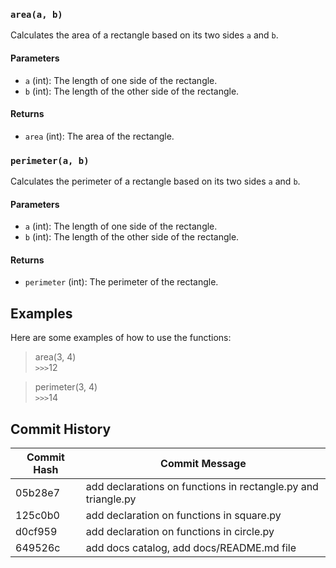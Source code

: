 

### `area(a, b)`

Calculates the area of a rectangle based on its two sides `a` and `b`.

#### Parameters

* `a` (int): The length of one side of the rectangle.
* `b` (int): The length of the other side of the rectangle.

#### Returns

* `area` (int): The area of the rectangle.

### `perimeter(a, b)`

Calculates the perimeter of a rectangle based on its two sides `a` and `b`.

#### Parameters

* `a` (int): The length of one side of the rectangle.
* `b` (int): The length of the other side of the rectangle.

#### Returns

* `perimeter` (int): The perimeter of the rectangle.

## Examples

Here are some examples of how to use the functions:


> area(3, 4)\
`>>>`12

> perimeter(3, 4)\
`>>>`14

## Commit History
| Commit Hash | Commit Message |
| --- | --- |
| 05b28e7 | add declarations on functions in rectangle.py and triangle.py |
| 125c0b0 | add declaration on functions in square.py |
| d0cf959 | add declaration on functions in circle.py |
| 649526c | add docs catalog, add docs/README.md file |
